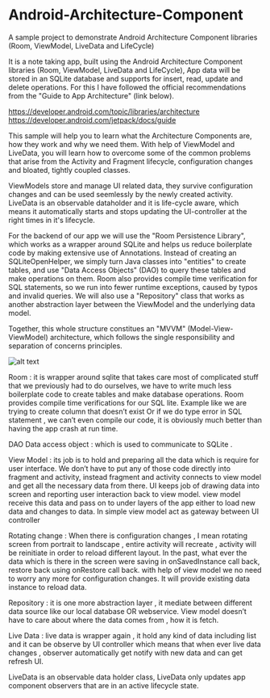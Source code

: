# Android-Architecture-Component
A sample project to demonstrate Android Architecture Component libraries (Room, ViewModel, LiveData and LifeCycle) 

It is a note taking app, built using the Android Architecture Component libraries (Room, ViewModel, LiveData and LifeCycle), App data will be stored in an SQLite database and supports for insert, read, update and delete operations. For this I have followed the official recommendations from the "Guide to App Architecture" (link below).

https://developer.android.com/topic/libraries/architecture
https://developer.android.com/jetpack/docs/guide

This sample will help you to learn what the Architecture Components are, how they work and why we need them. With help of ViewModel and LiveData, you will learn how to overcome some of the common problems that arise from the Activity and Fragment lifecycle, configuration changes and bloated, tightly coupled classes. 


ViewModels store and manage UI related data, they survive configuration changes and can be used seemlessly by the newly created activity. LiveData is an observable dataholder and it is life-cycle aware, which means it automatically starts and stops updating the UI-controller at the right times in it's lifecycle.

For the backend of our app we will use the "Room Persistence Library", which works as a wrapper around SQLite and helps us reduce boilerplate code by making extensive use of Annotations. Instead of creating an SQLiteOpenHelper, we simply turn Java classes into "entities" to create tables, and use "Data Access Objects" (DAO) to query these tables and make operations on them. Room also provides compile time verification for SQL statements, so we run into fewer runtime exceptions, caused by typos and invalid queries. We will also use a "Repository" class that works as another abstraction layer between the ViewModel and the underlying data model.

Together, this whole structure constitues an "MVVM" (Model-View-ViewModel) architecture, which follows the single responsibility and separation of concerns principles.

![alt text](https://github.com/chethu/Android-architecture-Component/blob/master/app/src/main/res/drawable/AndroidArchitecturalComponent.png)


Room : it is wrapper around sqlite that takes care most of complicated stuff that we previously had to do ourselves, we have to write much less boilerplate code to create tables and make database operations. Room provides compile time verifications for our SQL lite. Example like we are trying to create column that doesn’t exist Or if we do type error in SQL statement , we can’t even compile our code, it is obviously much better than having the app crash at run time. 

DAO Data access object : which is used to communicate to SQLite . 

View Model : its job is to hold and preparing all the data which is require for user interface. We don’t have to put any of those code directly into fragment and activity, instead fragment and activity connects to view model and get all the necessary data from there. UI keeps job of drawing data into screen and reporting user interaction back to view model. view model receive this data and pass on to under layers of the app either to load new data and changes to data. In simple view model act as gateway between UI controller 

Rotating change : When there is configuration changes , I mean rotating screen from portrait to landscape , entire activity will recreate , activity will be reinitiate in order to reload different layout. In the past, what ever the data which is there in the screen were saving in onSavedInstance call back, restore back using onRestore call back. with help of view model we no need to worry any more for configuration changes. It will provide existing data instance to reload data.

Repository : it is one more abstraction layer , it mediate between different data source like our local database OR webservice. View model doesn’t have to care about where the data comes from , how it is fetch. 

Live Data : live data is wrapper again , it hold any kind of data including list and it can be observe by UI controller which means that when ever live data changes , observer automatically get notify with new data and can get refresh UI. 

LiveData is an observable data holder class, LiveData only updates app component observers that are in an active lifecycle state.
